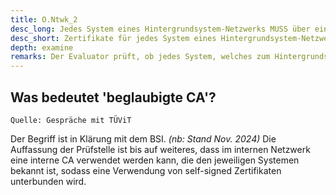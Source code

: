 ```yaml
---
title: O.Ntwk_2
desc_long: Jedes System eines Hintergrundsystem-Netzwerks MUSS über ein von einer beglaubigten Certification Authority ausgestelltes Zertifikat verfügen.
desc_short: Zertifikate für jedes System eines Hintergrundsystem-Netzwerks.
depth: examine
remarks: Der Evaluator prüft, ob jedes System, welches zum Hintergrundsystem gehört oder mit diesem kommuniziert, über ein von einer beglaubigten Certification Authority ausgestelltes Zertifikat verfügt.
---
```


## Was bedeutet 'beglaubigte CA'?

`Quelle: Gespräche mit TÜViT`

Der Begriff ist in Klärung mit dem BSI. _(nb: Stand Nov. 2024)_
Die Auffassung der Prüfstelle ist bis auf weiteres, dass im internen Netzwerk eine interne CA verwendet werden kann, die den jeweiligen Systemen bekannt ist, sodass eine Verwendung von self-signed Zertifikaten unterbunden wird.
